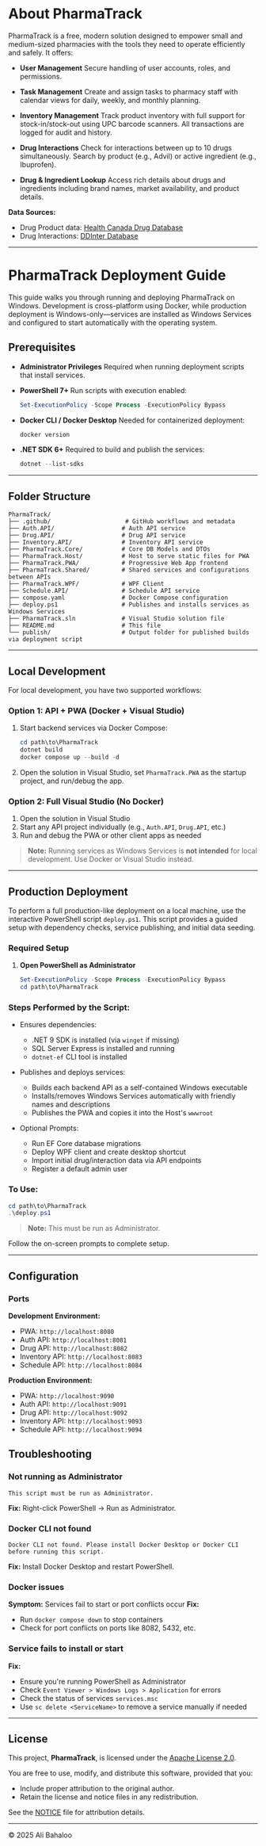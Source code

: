 ﻿# About PharmaTrack

PharmaTrack is a free, modern solution designed to empower small and medium-sized pharmacies with the tools they need to operate efficiently and safely. It offers:

* **User Management**
  Secure handling of user accounts, roles, and permissions.

* **Task Management**
  Create and assign tasks to pharmacy staff with calendar views for daily, weekly, and monthly planning.

* **Inventory Management**
  Track product inventory with full support for stock-in/stock-out using UPC barcode scanners. All transactions are logged for audit and history.

* **Drug Interactions**
  Check for interactions between up to 10 drugs simultaneously. Search by product (e.g., Advil) or active ingredient (e.g., Ibuprofen).

* **Drug & Ingredient Lookup**
  Access rich details about drugs and ingredients including brand names, market availability, and product details.

**Data Sources:**

* Drug Product data: [Health Canada Drug Database](https://www.canada.ca/en/health-canada/services/drugs-health-products/drug-products/drug-product-database.html)
* Drug Interactions: [DDInter Database](https://ddinter.scbdd.com/)

---

# PharmaTrack Deployment Guide

This guide walks you through running and deploying PharmaTrack on Windows. Development is cross-platform using Docker, while production deployment is Windows-only—services are installed as Windows Services and configured to start automatically with the operating system.

## Prerequisites

* **Administrator Privileges**
  Required when running deployment scripts that install services.

* **PowerShell 7+**
  Run scripts with execution enabled:

  ```powershell
  Set-ExecutionPolicy -Scope Process -ExecutionPolicy Bypass
  ```

* **Docker CLI / Docker Desktop**
  Needed for containerized deployment:

  ```powershell
  docker version
  ```

* **.NET SDK 6+**
  Required to build and publish the services:

  ```powershell
  dotnet --list-sdks
  ```

---

## Folder Structure

```
PharmaTrack/
├── .github/                     # GitHub workflows and metadata
├── Auth.API/                   # Auth API service
├── Drug.API/                   # Drug API service
├── Inventory.API/              # Inventory API service
├── PharmaTrack.Core/           # Core DB Models and DTOs
├── PharmaTrack.Host/           # Host to serve static files for PWA
├── PharmaTrack.PWA/            # Progressive Web App frontend
├── PharmaTrack.Shared/         # Shared services and configurations between APIs
├── PharmaTrack.WPF/            # WPF Client
├── Schedule.API/               # Schedule API service
├── compose.yaml                # Docker Compose configuration
├── deploy.ps1                  # Publishes and installs services as Windows Services
├── PharmaTrack.sln             # Visual Studio solution file
├── README.md                   # This file
└── publish/                    # Output folder for published builds via deployment script
```

---

## Local Development

For local development, you have two supported workflows:

### Option 1: API + PWA (Docker + Visual Studio)

1. Start backend services via Docker Compose:

   ```powershell
   cd path\to\PharmaTrack
   dotnet build
   docker compose up --build -d
   ```

2. Open the solution in Visual Studio, set `PharmaTrack.PWA` as the startup project, and run/debug the app.

### Option 2: Full Visual Studio (No Docker)

1. Open the solution in Visual Studio
2. Start any API project individually (e.g., `Auth.API`, `Drug.API`, etc.)
3. Run and debug the PWA or other client apps as needed

> **Note:** Running services as Windows Services is **not intended** for local development. Use Docker or Visual Studio instead.

---

## Production Deployment

To perform a full production-like deployment on a local machine, use the interactive PowerShell script `deploy.ps1`. This script provides a guided setup with dependency checks, service publishing, and initial data seeding.

### Required Setup

1. **Open PowerShell as Administrator**

   ```powershell
   Set-ExecutionPolicy -Scope Process -ExecutionPolicy Bypass
   cd path\to\PharmaTrack
   ```

### Steps Performed by the Script:

* Ensures dependencies:

  * .NET 9 SDK is installed (via `winget` if missing)
  * SQL Server Express is installed and running
  * `dotnet-ef` CLI tool is installed

* Publishes and deploys services:

  * Builds each backend API as a self-contained Windows executable
  * Installs/removes Windows Services automatically with friendly names and descriptions
  * Publishes the PWA and copies it into the Host's `wwwroot`

* Optional Prompts:

  * Run EF Core database migrations
  * Deploy WPF client and create desktop shortcut
  * Import initial drug/interaction data via API endpoints
  * Register a default admin user

### To Use:

```powershell
cd path\to\PharmaTrack
.\deploy.ps1
```

> **Note:** This must be run as Administrator.

Follow the on-screen prompts to complete setup.

---

## Configuration

### Ports

**Development Environment:**

* PWA: `http://localhost:8080`
* Auth API: `http://localhost:8081`
* Drug API: `http://localhost:8082`
* Inventory API: `http://localhost:8083`
* Schedule API: `http://localhost:8084`

**Production Environment:**

* PWA: `http://localhost:9090`
* Auth API: `http://localhost:9091`
* Drug API: `http://localhost:9092`
* Inventory API: `http://localhost:9093`
* Schedule API: `http://localhost:9094`

## Troubleshooting

### Not running as Administrator

```
This script must be run as Administrator.
```

**Fix:** Right-click PowerShell → Run as Administrator.

### Docker CLI not found

```
Docker CLI not found. Please install Docker Desktop or Docker CLI before running this script.
```

**Fix:** Install Docker Desktop and restart PowerShell.

### Docker issues

**Symptom:** Services fail to start or port conflicts occur
**Fix:**

* Run `docker compose down` to stop containers
* Check for port conflicts on ports like 8082, 5432, etc.

### Service fails to install or start

**Fix:**

* Ensure you're running PowerShell as Administrator
* Check `Event Viewer > Windows Logs > Application` for errors
* Check the status of services `services.msc`
* Use `sc delete <ServiceName>` to remove a service manually if needed


---

## License

This project, **PharmaTrack**, is licensed under the [Apache License 2.0](LICENSE).

You are free to use, modify, and distribute this software, provided that you:

- Include proper attribution to the original author.
- Retain the license and notice files in any redistribution.

See the [NOTICE](NOTICE) file for attribution details.

---

© 2025 Ali Bahaloo

